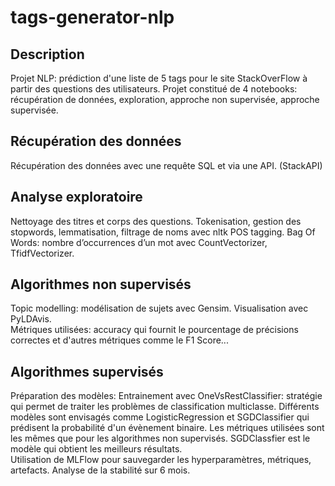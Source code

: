 # tags-generator-nlp

## Description
Projet NLP: prédiction d'une liste de 5 tags pour le site StackOverFlow à partir des questions des utilisateurs. Projet constitué de 4 notebooks: récupération de données, exploration, approche non supervisée, approche supervisée.   

## Récupération des données
Récupération des données avec une requête SQL et via une API. (StackAPI) 

## Analyse exploratoire
Nettoyage des titres et corps des questions. Tokenisation, gestion des stopwords, lemmatisation, filtrage de noms avec nltk POS tagging. 
Bag Of Words: nombre d’occurrences d’un mot avec CountVectorizer, TfidfVectorizer.

## Algorithmes non supervisés
Topic modelling: modélisation de sujets avec Gensim. Visualisation avec PyLDAvis.  
Métriques utilisées: accuracy qui fournit le pourcentage de précisions correctes et d'autres métriques comme le F1 Score...

## Algorithmes supervisés
Préparation des modèles: Entrainement avec OneVsRestClassifier: stratégie qui permet de traiter les problèmes de classification multiclasse. Différents modèles sont envisagés comme LogisticRegression et SGDClassifier qui prédisent la probabilité d'un évènement binaire. Les métriques utilisées sont les mêmes que pour les algorithmes non supervisés.
SGDClassfier est le modèle qui obtient les meilleurs résultats.   
Utilisation de MLFlow pour sauvegarder les hyperparamètres, métriques, artefacts. Analyse de la stabilité sur 6 mois.

